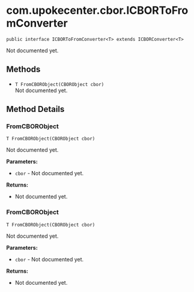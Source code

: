# com.upokecenter.cbor.ICBORToFromConverter

    public interface ICBORToFromConverter<T> extends ICBORConverter<T>

Not documented yet.

## Methods

* `T FromCBORObject​(CBORObject cbor)`<br>
 Not documented yet.

## Method Details

### FromCBORObject
    T FromCBORObject​(CBORObject cbor)
Not documented yet.

**Parameters:**

* <code>cbor</code> - Not documented yet.

**Returns:**

* Not documented yet.

### FromCBORObject
    T FromCBORObject​(CBORObject cbor)
Not documented yet.

**Parameters:**

* <code>cbor</code> - Not documented yet.

**Returns:**

* Not documented yet.
